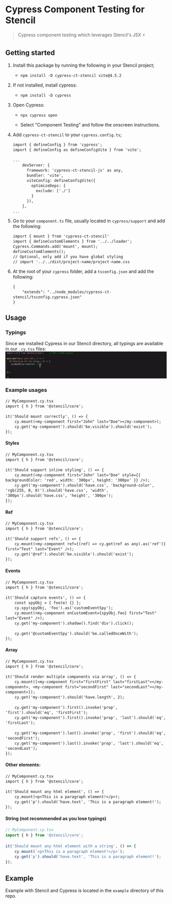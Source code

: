 # Cypress Component Testing for Stencil

> Cypress component testing which leverages Stencil's JSX ⚡

## Getting started

1.  Install this package by running the following in your Stencil project;

    -   `npm install -D cypress-ct-stencil vite@4.5.2`

2.  If not installed, install cypress:

    -   `npm install -D cypress`

3.  Open Cypress:

    -   `npx cypress open`

    -   Select "Component Testing" and follow the onscreen instructions.

4.  Add `cypress-ct-stencil` to your `cypress.config.ts`;

    ```
    import { defineConfig } from 'cypress';
    import { defineConfig as defineConfigVite } from 'vite';

    ...
        devServer: {
          framework: 'cypress-ct-stencil-js' as any,
          bundler: 'vite',
          viteConfig: defineConfigVite({
            optimizeDeps: {
              exclude: ['./']
            }
          }),
        },
    ...

    ```

5.  Go to your `component.ts` file, usually located in `cypress/support` and add the following:

    ```
    import { mount } from 'cypress-ct-stencil'
    import { defineCustomElements } from '../../loader';
    Cypress.Commands.add('mount', mount);
    defineCustomElements();
    // Optional, only add if you have global styling
    // import '../../dist/project-name/project-name.css
    ```

6.  At the root of your `cypress` folder, add a `tsconfig.json` and add the following:

    ```
    {
        "extends": "../node_modules/cypress-ct-stencil/tsconfig.cypress.json"
    }
    ```

## Usage

### Typings

Since we installed Cypress in our Stencil directory, all typings are available in our `.cy.tsx` files:
![Typings image](https://github.com/CoderIllusionist/cypress-ct-stencil/blob/main/assets/image.gif?raw=true 'Typings')

### Example usages

```tsx
// MyComponent.cy.tsx
import { h } from '@stencil/core';

it('Should mount correctly', () => {
    cy.mount(<my-component first="John" last="Doe"></my-component>);
    cy.get('my-component').should('be.visible').should('exist');
});
```

#### Styles

```tsx
// MyComponent.cy.tsx
import { h } from '@stencil/core';

it('Should support inline styling', () => {
    cy.mount(<my-component first="John" last="Doe" style={{ backgroundColor: 'red', width: '300px', height: '300px' }} />);
    cy.get('my-component').should('have.css', 'background-color', 'rgb(255, 0, 0)').should('have.css', 'width', '300px').should('have.css', 'height', '300px');
});
```

#### Ref

```tsx
// MyComponent.cy.tsx
import { h } from '@stencil/core';

it('Should support refs', () => {
    cy.mount(<my-component ref={(ref) => cy.get(ref as any).as('ref')} first="Test" last="Event" />);
    cy.get('@ref').should('be.visible').should('exist');
});
```

#### Events

```tsx
// MyComponent.cy.tsx
import { h } from '@stencil/core';

it('Should capture events', () => {
    const spyObj = { foo(e) {} };
    cy.spy(spyObj, 'foo').as('customEventSpy');
    cy.mount(<my-component onCustomEvent={spyObj.foo} first="Test" last="Event" />);
    cy.get('my-component').shadow().find('div').click();

    cy.get('@customEventSpy').should('be.calledOnceWith');
});
```

#### Array

```tsx
// MyComponent.cy.tsx
import { h } from '@stencil/core';

it('Should render multiple components via array', () => {
    cy.mount([<my-component first="firstFirst" last="firstLast"></my-component>, <my-component first="secondFirst" last="secondLast"></my-component>]);
    cy.get('my-component').should('have.length', 2);

    cy.get('my-component').first().invoke('prop', 'first').should('eq', 'firstFirst');
    cy.get('my-component').first().invoke('prop', 'last').should('eq', 'firstLast');

    cy.get('my-component').last().invoke('prop', 'first').should('eq', 'secondFirst');
    cy.get('my-component').last().invoke('prop', 'last').should('eq', 'secondLast');
});
```

#### Other elements:

```tsx
// MyComponent.cy.tsx
import { h } from '@stencil/core';

it('Should mount any html element', () => {
    cy.mount(<p>This is a paragraph element!</p>);
    cy.get('p').should('have.text', 'This is a paragraph element!');
});
```

#### String (not recommended as you lose typings)

```ts
// MyComponent.cy.tsx
import { h } from '@stencil/core';

it('Should mount any html element with a string', () => {
    cy.mount(`<p>This is a paragraph element!</p>`);
    cy.get('p').should('have.text', 'This is a paragraph element!');
});
```

## Example

Example with Stencil and Cypress is located in the `example` directory of this repo.
